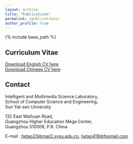 ```yaml
---
layout: archive
title: "Publications"
permalink: /publications/
author_profile: true
---
```


{% include base_path %}

Curriculum Vitae
-------
[Download English CV here](https://www.hetaooo.com/files/paper1.pdf)  
[Download Chinese CV here](https://www.hetaooo.com//files/paper2.pdf)  


Contact
-------
Intelligent and Multimedia Science Laboratory,  
School of Computer Science and Engineering,  
Sun Yat-sen University  

132 East Waihuan Road,  
Guangzhou Higher Education Mega Center,  
Guangzhou 510006, P.R. China  

E-mail : hetao23@mail2.sysu.edu.cn, hetao419@foxmail.com 
